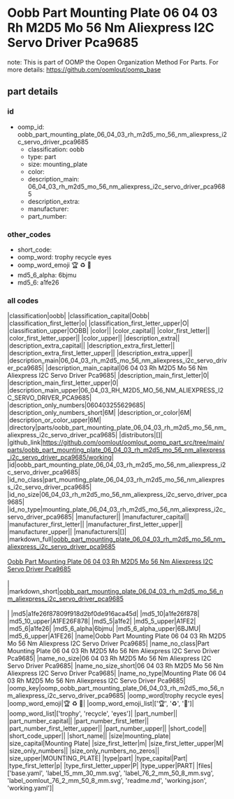 # Oobb Part Mounting Plate 06 04 03 Rh M2D5 Mo 56 Nm Aliexpress I2C Servo Driver Pca9685  

note: This is part of OOMP the Oopen Organization Method For Parts. For more details: https://github.com/oomlout/oomp_base

##  part details





### id
* oomp_id: oobb_part_mounting_plate_06_04_03_rh_m2d5_mo_56_nm_aliexpress_i2c_servo_driver_pca9685
  * classification: oobb
  * type: part
  * size: mounting_plate
  * color: 
  * description_main: 06_04_03_rh_m2d5_mo_56_nm_aliexpress_i2c_servo_driver_pca9685
  * description_extra: 
  * manufacturer: 
  * part_number: 

### other_codes
* short_code: 
* oomp_word: trophy recycle eyes
* oomp_word_emoji :trophy: :recycle: :eyes:
* md5_6_alpha: 6bjmu
* md5_6: a1fe26

### all codes 
|classification|oobb|
|classification_capital|Oobb|
|classification_first_letter|o|
|classification_first_letter_upper|O|
|classification_upper|OOBB|
|color||
|color_capital||
|color_first_letter||
|color_first_letter_upper||
|color_upper||
|description_extra||
|description_extra_capital||
|description_extra_first_letter||
|description_extra_first_letter_upper||
|description_extra_upper||
|description_main|06_04_03_rh_m2d5_mo_56_nm_aliexpress_i2c_servo_driver_pca9685|
|description_main_capital|06 04 03 Rh M2D5 Mo 56 Nm Aliexpress I2C Servo Driver Pca9685|
|description_main_first_letter|0|
|description_main_first_letter_upper|0|
|description_main_upper|06_04_03_RH_M2D5_MO_56_NM_ALIEXPRESS_I2C_SERVO_DRIVER_PCA9685|
|description_only_numbers|060403255629685|
|description_only_numbers_short|6M|
|description_or_color|6M|
|description_or_color_upper|6M|
|directory|parts/oobb_part_mounting_plate_06_04_03_rh_m2d5_mo_56_nm_aliexpress_i2c_servo_driver_pca9685|
|distributors|[]|
|github_link|https://github.com/oomlout/oomlout_oomp_part_src/tree/main/parts/oobb_part_mounting_plate_06_04_03_rh_m2d5_mo_56_nm_aliexpress_i2c_servo_driver_pca9685/working|
|id|oobb_part_mounting_plate_06_04_03_rh_m2d5_mo_56_nm_aliexpress_i2c_servo_driver_pca9685|
|id_no_class|part_mounting_plate_06_04_03_rh_m2d5_mo_56_nm_aliexpress_i2c_servo_driver_pca9685|
|id_no_size|06_04_03_rh_m2d5_mo_56_nm_aliexpress_i2c_servo_driver_pca9685|
|id_no_type|mounting_plate_06_04_03_rh_m2d5_mo_56_nm_aliexpress_i2c_servo_driver_pca9685|
|manufacturer||
|manufacturer_capital||
|manufacturer_first_letter||
|manufacturer_first_letter_upper||
|manufacturer_upper||
|manufacturers|[]|
|markdown_full|[oobb_part_mounting_plate_06_04_03_rh_m2d5_mo_56_nm_aliexpress_i2c_servo_driver_pca9685](https://github.com/oomlout/oomlout_oomp_part_src/tree/main/parts/oobb_part_mounting_plate_06_04_03_rh_m2d5_mo_56_nm_aliexpress_i2c_servo_driver_pca9685/working)<br>[](https://github.com/oomlout/oomlout_oomp_part_src/tree/main/parts/oobb_part_mounting_plate_06_04_03_rh_m2d5_mo_56_nm_aliexpress_i2c_servo_driver_pca9685/working)<br>[Oobb Part Mounting Plate 06 04 03 Rh M2D5 Mo 56 Nm Aliexpress I2C Servo Driver Pca9685](https://github.com/oomlout/oomlout_oomp_part_src/tree/main/parts/oobb_part_mounting_plate_06_04_03_rh_m2d5_mo_56_nm_aliexpress_i2c_servo_driver_pca9685/working)<br><br>|
|markdown_short|[oobb_part_mounting_plate_06_04_03_rh_m2d5_mo_56_nm_aliexpress_i2c_servo_driver_pca9685](https://github.com/oomlout/oomlout_oomp_part_src/tree/main/parts/oobb_part_mounting_plate_06_04_03_rh_m2d5_mo_56_nm_aliexpress_i2c_servo_driver_pca9685/working)<br><br>|
|md5|a1fe26f87809f918d2bf0de916aca45d|
|md5_10|a1fe26f878|
|md5_10_upper|A1FE26F878|
|md5_5|a1fe2|
|md5_5_upper|A1FE2|
|md5_6|a1fe26|
|md5_6_alpha|6bjmu|
|md5_6_alpha_upper|6BJMU|
|md5_6_upper|A1FE26|
|name|Oobb Part Mounting Plate 06 04 03 Rh M2D5 Mo 56 Nm Aliexpress I2C Servo Driver Pca9685|
|name_no_class|Part Mounting Plate 06 04 03 Rh M2D5 Mo 56 Nm Aliexpress I2C Servo Driver Pca9685|
|name_no_size|06 04 03 Rh M2D5 Mo 56 Nm Aliexpress I2C Servo Driver Pca9685|
|name_no_size_short|06 04 03 Rh M2D5 Mo 56 Nm Aliexpress I2C Servo Driver Pca9685|
|name_no_type|Mounting Plate 06 04 03 Rh M2D5 Mo 56 Nm Aliexpress I2C Servo Driver Pca9685|
|oomp_key|oomp_oobb_part_mounting_plate_06_04_03_rh_m2d5_mo_56_nm_aliexpress_i2c_servo_driver_pca9685|
|oomp_word|trophy recycle eyes|
|oomp_word_emoji|:trophy: :recycle: :eyes:|
|oomp_word_emoji_list|[':trophy:', ':recycle:', ':eyes:']|
|oomp_word_list|['trophy', 'recycle', 'eyes']|
|part_number||
|part_number_capital||
|part_number_first_letter||
|part_number_first_letter_upper||
|part_number_upper||
|short_code||
|short_code_upper||
|short_name||
|size|mounting_plate|
|size_capital|Mounting Plate|
|size_first_letter|m|
|size_first_letter_upper|M|
|size_only_numbers||
|size_only_numbers_no_zeros||
|size_upper|MOUNTING_PLATE|
|type|part|
|type_capital|Part|
|type_first_letter|p|
|type_first_letter_upper|P|
|type_upper|PART|
|files|['base.yaml', 'label_15_mm_30_mm.svg', 'label_76_2_mm_50_8_mm.svg', 'label_oomlout_76_2_mm_50_8_mm.svg', 'readme.md', 'working.json', 'working.yaml']|
